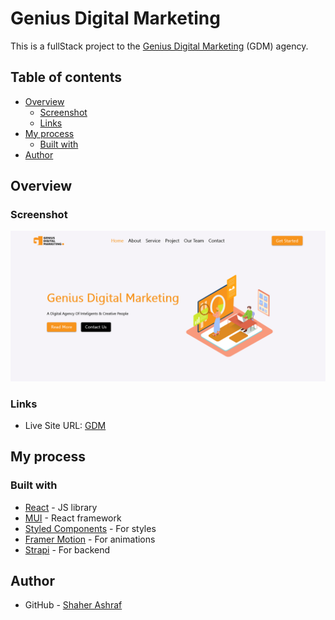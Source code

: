 # Genius Digital Marketing

This is a fullStack project to the [Genius Digital Marketing](https://) (GDM) agency. 

## Table of contents

- [Overview](#overview)
  - [Screenshot](#screenshot)
  - [Links](#links)
- [My process](#my-process)
  - [Built with](#built-with)
- [Author](#author)


## Overview

### Screenshot

![](./src/assets/Screenshot.png)

### Links

- Live Site URL: [GDM](https://your-live-site-url.com)

## My process

### Built with

- [React](https://reactjs.org/) - JS library
- [MUI](https://mui.com/) - React framework
- [Styled Components](https://styled-components.com/) - For styles
- [Framer Motion](https://www.framer.com/motion/) - For animations
- [Strapi](https://strapi.io/) - For backend


## Author

- GitHub - [Shaher Ashraf](https://github.com/the-goat7)
